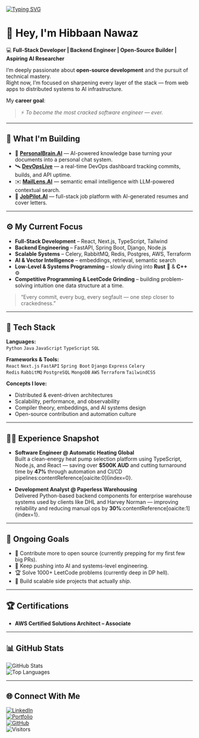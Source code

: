 [![Typing SVG](https://readme-typing-svg.demolab.com?font=Fira+Code&pause=1000&color=00BFFF&center=true&vCenter=true&width=600&lines=Full+Stack+Developer;Backend+Engineer;Open+Source+Builder;AI+Research+Learner;Leetcoding+%2B+Getting+Cracked)](https://git.io/typing-svg)

# 👋 Hey, I'm Hibbaan Nawaz

💻 **Full-Stack Developer | Backend Engineer | Open-Source Builder | Aspiring AI Researcher**

I’m deeply passionate about **open-source development** and the pursuit of technical mastery.  
Right now, I’m focused on sharpening every layer of the stack — from web apps to distributed systems to AI infrastructure.  

My **career goal**:  
> ⚡ *To become the most cracked software engineer — ever.*

---

## 🚀 What I'm Building

- 🧠 **[PersonalBrain.AI](https://github.com/s3847243/personal-brain-ai)** — AI-powered knowledge base turning your documents into a personal chat system.  
- 🛰 **[DevOpsLive](https://github.com/s3847243/devops-api-watchdog)** — a real-time DevOps dashboard tracking commits, builds, and API uptime.  
- ✉️ **[MailLens.AI](https://github.com/s3847243/MailLens)** — semantic email intelligence with LLM-powered contextual search.  
- 💼 **[JobPilot.AI](https://github.com/s3847243/jobpilotai)** — full-stack job platform with AI-generated resumes and cover letters.

---

## ⚙️ My Current Focus

- **Full-Stack Development** – React, Next.js, TypeScript, Tailwind  
- **Backend Engineering** – FastAPI, Spring Boot, Django, Node.js  
- **Scalable Systems** – Celery, RabbitMQ, Redis, Postgres, AWS, Terraform  
- **AI & Vector Intelligence** – embeddings, retrieval, semantic search  
- **Low-Level & Systems Programming** – slowly diving into **Rust** 🦀 & **C++** ⚙️  
- **Competitive Programming & LeetCode Grinding** – building problem-solving intuition one data structure at a time.  

> “Every commit, every bug, every segfault — one step closer to crackedness.”

---

## 🧩 Tech Stack

**Languages:**  
`Python` `Java` `JavaScript` `TypeScript` `SQL`

**Frameworks & Tools:**  
`React` `Next.js` `FastAPI` `Spring Boot` `Django` `Express` `Celery`  
`Redis` `RabbitMQ` `PostgreSQL` `MongoDB` `AWS` `Terraform` `TailwindCSS`

**Concepts I love:**  
- Distributed & event-driven architectures  
- Scalability, performance, and observability  
- Compiler theory, embeddings, and AI systems design  
- Open-source contribution and automation culture  

---

## 🧑‍💻 Experience Snapshot

- **Software Engineer @ Automatic Heating Global**  
  Built a clean-energy heat pump selection platform using TypeScript, Node.js, and React — saving over **$500K AUD** and cutting turnaround time by **47%** through automation and CI/CD pipelines:contentReference[oaicite:0]{index=0}.

- **Development Analyst @ Paperless Warehousing**  
  Delivered Python-based backend components for enterprise warehouse systems used by clients like DHL and Harvey Norman — improving reliability and reducing manual ops by **30%**:contentReference[oaicite:1]{index=1}.

---

## 🧠 Ongoing Goals

- 🧩 Contribute more to open source (currently prepping for my first few big PRs).  
- 🧠 Keep pushing into AI and systems-level engineering.  
- 🏆 Solve 1000+ LeetCode problems (currently deep in DP hell).  
- 🧵 Build scalable side projects that actually *ship*.  

---

## 🏆 Certifications

- **AWS Certified Solutions Architect – Associate**

---

## 📊 GitHub Stats

![GitHub Stats](https://github-readme-stats.vercel.app/api?username=s3847243&show_icons=true&theme=tokyonight)  
![Top Languages](https://github-readme-stats.vercel.app/api/top-langs/?username=s3847243&layout=compact&theme=tokyonight)

---

## 🌐 Connect With Me

[![LinkedIn](https://img.shields.io/badge/LinkedIn-0077B5?style=flat&logo=linkedin&logoColor=white)](https://linkedin.com/in/hibbaan-nawaz)  
[![Portfolio](https://img.shields.io/badge/Portfolio-000000?style=flat&logo=vercel&logoColor=white)](https://hibbaan.vercel.app)  
[![GitHub](https://img.shields.io/badge/GitHub-181717?style=flat&logo=github&logoColor=white)](https://github.com/s3847243)  
![Visitors](https://komarev.com/ghpvc/?username=s3847243&style=flat-square&color=blue)




